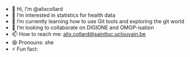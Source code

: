 - 👋 Hi, I’m @alixcollard
- 👀 I’m interested in statistics for health data
- 🌱 I’m currently learning how to use Git tools and exploring the git world
- 💞️ I’m looking to collaborate on DIGIONE and OMOP-isation
- 📫 How to reach me: alix.collard@saintluc.uclouvain.be
- 😄 Pronouns: she
- ⚡ Fun fact: 

<!---
alixcollard/alixcollard is a ✨ special ✨ repository because its `README.md` (this file) appears on your GitHub profile.
You can click the Preview link to take a look at your changes.
--->
